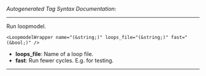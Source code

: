 _Autogenerated Tag Syntax Documentation:_

---
Run loopmodel.

```
<LoopmodelWrapper name="(&string;)" loops_file="(&string;)" fast="(&bool;)" />
```

-   **loops_file**: Name of a loop file.
-   **fast**: Run fewer cycles. E.g. for testing.

---
